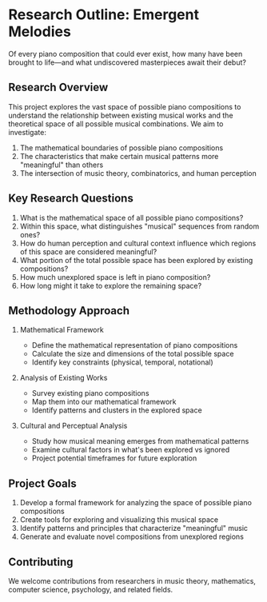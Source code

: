 # Research Outline: Emergent Melodies

Of every piano composition that could ever exist, how many have been brought to life—and what undiscovered masterpieces await their debut?

## Research Overview

This project explores the vast space of possible piano compositions to understand the relationship between existing musical works and the theoretical space of all possible musical combinations. We aim to investigate:

1. The mathematical boundaries of possible piano compositions
2. The characteristics that make certain musical patterns more "meaningful" than others
3. The intersection of music theory, combinatorics, and human perception

## Key Research Questions

1. What is the mathematical space of all possible piano compositions?
2. Within this space, what distinguishes "musical" sequences from random ones?
3. How do human perception and cultural context influence which regions of this space are considered meaningful?
4. What portion of the total possible space has been explored by existing compositions?
5. How much unexplored space is left in piano composition?
6. How long might it take to explore the remaining space?

## Methodology Approach

1. Mathematical Framework
   - Define the mathematical representation of piano compositions
   - Calculate the size and dimensions of the total possible space
   - Identify key constraints (physical, temporal, notational)

2. Analysis of Existing Works
   - Survey existing piano compositions
   - Map them into our mathematical framework
   - Identify patterns and clusters in the explored space

3. Cultural and Perceptual Analysis
   - Study how musical meaning emerges from mathematical patterns
   - Examine cultural factors in what's been explored vs ignored
   - Project potential timeframes for future exploration

## Project Goals

1. Develop a formal framework for analyzing the space of possible piano compositions
2. Create tools for exploring and visualizing this musical space
3. Identify patterns and principles that characterize "meaningful" music
4. Generate and evaluate novel compositions from unexplored regions

## Contributing

We welcome contributions from researchers in music theory, mathematics, computer science, psychology, and related fields. 